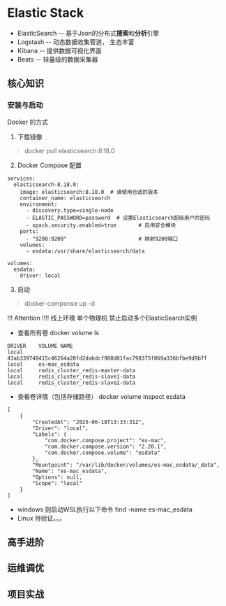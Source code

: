 # Elastic Stack

- ElasticSearch -- 基于Json的分布式**搜索**和**分析**引擎
- Logstash -- 动态数据收集管道， 生态丰富
- Kibana -- 提供数据可视化界面
- Beats -- 轻量级的数据采集器

## 核心知识


### 安装与启动

Docker 的方式
1. 下载镜像
> docker pull elasticsearch:8.18.0<br>

2. Docker Compose 配置
```dockercompose
services:
  elasticsearch-8.18.0:
    image: elasticsearch:8.18.0  # 请使用合适的版本
    container_name: elasticsearch
    environment:
      - discovery.type=single-node
      - ELASTIC_PASSWORD=password  # 设置Elasticsearch超级用户的密码
      - xpack.security.enabled=true       # 启用安全模块
    ports:
      - "9200:9200"                       # 映射9200端口
    volumes:
      - esdata:/usr/share/elasticsearch/data

volumes:
  esdata:
    driver: local
```
3. 启动
> docker-componse up -d


!!! Attention !!!!
线上环境 单个物理机 禁止启动多个ElasticSearch实例 


- 查看所有卷
docker volume ls

```console
DRIVER    VOLUME NAME
local     43ab339740415c46264a20fd2dabdcf988d01fac798375f069a336bfbe9d9b7f
local     es-mac_esdata
local     redis_cluster_redis-master-data
local     redis_cluster_redis-slave1-data
local     redis_cluster_redis-slave2-data
```
- 查看卷详情（包括存储路径）
docker volume inspect esdata

```console
[
    {
        "CreatedAt": "2025-06-18T13:33:31Z",
        "Driver": "local",
        "Labels": {
            "com.docker.compose.project": "es-mac",
            "com.docker.compose.version": "2.28.1",
            "com.docker.compose.volume": "esdata"
        },
        "Mountpoint": "/var/lib/docker/volumes/es-mac_esdata/_data",
        "Name": "es-mac_esdata",
        "Options": null,
        "Scope": "local"
    }
]
```

- windows 则启动WSL执行以下命令
find -name es-mac_esdata
- Linux 待验证。。。

[//]: # (TODO)






























## 高手进阶



## 运维调优


## 项目实战

